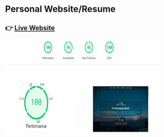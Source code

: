 # Personal Website/Resume

## 👉 [Live Website](https://koussay-akchi-cv.web.app/)

<div style="display: flex; gap: 20px;">
<a href="https://pagespeed.web.dev/analysis/https-koussay-akchi-vercel-app/mj7bi8g3lr?hl=en-US&form_factor=desktop">
    <img src="lighthouse.png" alt="Google lighthouse results" height="300">
</a>
    
</div>
